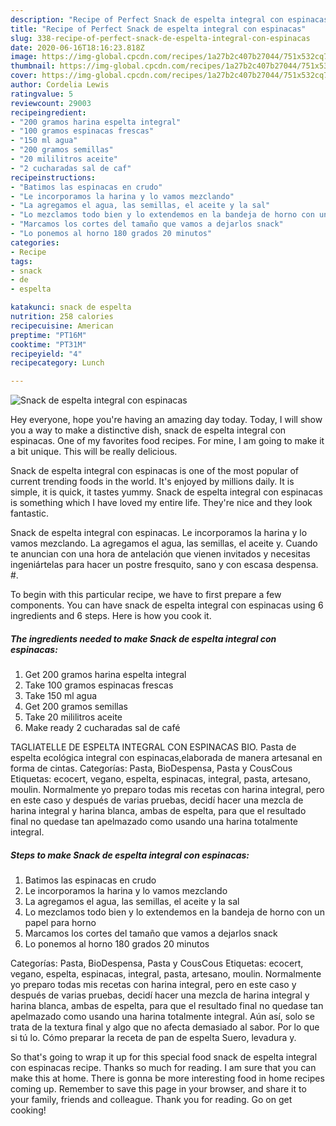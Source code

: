 ```yaml
---
description: "Recipe of Perfect Snack de espelta integral con espinacas"
title: "Recipe of Perfect Snack de espelta integral con espinacas"
slug: 338-recipe-of-perfect-snack-de-espelta-integral-con-espinacas
date: 2020-06-16T18:16:23.818Z
image: https://img-global.cpcdn.com/recipes/1a27b2c407b27044/751x532cq70/snack-de-espelta-integral-con-espinacas-foto-principal.jpg
thumbnail: https://img-global.cpcdn.com/recipes/1a27b2c407b27044/751x532cq70/snack-de-espelta-integral-con-espinacas-foto-principal.jpg
cover: https://img-global.cpcdn.com/recipes/1a27b2c407b27044/751x532cq70/snack-de-espelta-integral-con-espinacas-foto-principal.jpg
author: Cordelia Lewis
ratingvalue: 5
reviewcount: 29003
recipeingredient:
- "200 gramos harina espelta integral"
- "100 gramos espinacas frescas"
- "150 ml agua"
- "200 gramos semillas"
- "20 mililitros aceite"
- "2 cucharadas sal de caf"
recipeinstructions:
- "Batimos las espinacas en crudo"
- "Le incorporamos la harina y lo vamos mezclando"
- "La agregamos el agua, las semillas, el aceite y la sal"
- "Lo mezclamos todo bien y lo extendemos en la bandeja de horno con un papel para horno"
- "Marcamos los cortes del tamaño que vamos a dejarlos snack"
- "Lo ponemos al horno 180 grados 20 minutos"
categories:
- Recipe
tags:
- snack
- de
- espelta

katakunci: snack de espelta 
nutrition: 258 calories
recipecuisine: American
preptime: "PT16M"
cooktime: "PT31M"
recipeyield: "4"
recipecategory: Lunch

---
```



![Snack de espelta integral con espinacas](https://img-global.cpcdn.com/recipes/1a27b2c407b27044/751x532cq70/snack-de-espelta-integral-con-espinacas-foto-principal.jpg)

Hey everyone, hope you're having an amazing day today. Today, I will show you a way to make a distinctive dish, snack de espelta integral con espinacas. One of my favorites food recipes. For mine, I am going to make it a bit unique. This will be really delicious.

Snack de espelta integral con espinacas is one of the most popular of current trending foods in the world. It's enjoyed by millions daily. It is simple, it is quick, it tastes yummy. Snack de espelta integral con espinacas is something which I have loved my entire life. They're nice and they look fantastic.

Snack de espelta integral con espinacas. Le incorporamos la harina y lo vamos mezclando. La agregamos el agua, las semillas, el aceite y. Cuando te anuncian con una hora de antelación que vienen invitados y necesitas ingeniártelas para hacer un postre fresquito, sano y con escasa despensa. #.


To begin with this particular recipe, we have to first prepare a few components. You can have snack de espelta integral con espinacas using 6 ingredients and 6 steps. Here is how you cook it.

<!--inarticleads1-->

##### The ingredients needed to make Snack de espelta integral con espinacas:

1. Get 200 gramos harina espelta integral
1. Take 100 gramos espinacas frescas
1. Take 150 ml agua
1. Get 200 gramos semillas
1. Take 20 mililitros aceite
1. Make ready 2 cucharadas sal de café


TAGLIATELLE DE ESPELTA INTEGRAL CON ESPINACAS BIO. Pasta de espelta ecológica integral con espinacas,elaborada de manera artesanal en forma de cintas. Categorías: Pasta, BioDespensa, Pasta y CousCous Etiquetas: ecocert, vegano, espelta, espinacas, integral, pasta, artesano, moulin. Normalmente yo preparo todas mis recetas con harina integral, pero en este caso y después de varias pruebas, decidí hacer una mezcla de harina integral y harina blanca, ambas de espelta, para que el resultado final no quedase tan apelmazado como usando una harina totalmente integral. 

<!--inarticleads2-->

##### Steps to make Snack de espelta integral con espinacas:

1. Batimos las espinacas en crudo
1. Le incorporamos la harina y lo vamos mezclando
1. La agregamos el agua, las semillas, el aceite y la sal
1. Lo mezclamos todo bien y lo extendemos en la bandeja de horno con un papel para horno
1. Marcamos los cortes del tamaño que vamos a dejarlos snack
1. Lo ponemos al horno 180 grados 20 minutos


Categorías: Pasta, BioDespensa, Pasta y CousCous Etiquetas: ecocert, vegano, espelta, espinacas, integral, pasta, artesano, moulin. Normalmente yo preparo todas mis recetas con harina integral, pero en este caso y después de varias pruebas, decidí hacer una mezcla de harina integral y harina blanca, ambas de espelta, para que el resultado final no quedase tan apelmazado como usando una harina totalmente integral. Aún así, solo se trata de la textura final y algo que no afecta demasiado al sabor. Por lo que si tú lo. Cómo preparar la receta de pan de espelta Suero, levadura y. 

So that's going to wrap it up for this special food snack de espelta integral con espinacas recipe. Thanks so much for reading. I am sure that you can make this at home. There is gonna be more interesting food in home recipes coming up. Remember to save this page in your browser, and share it to your family, friends and colleague. Thank you for reading. Go on get cooking!

